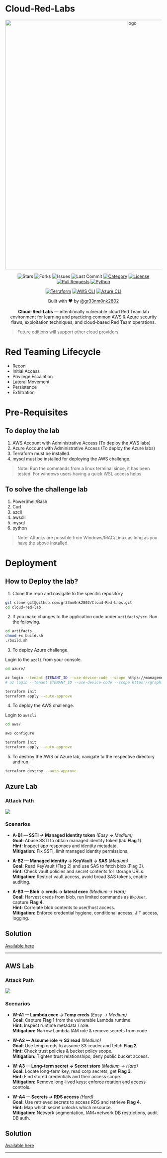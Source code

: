 # Cloud-Red-Labs
<p align="center">
  <img src="./artifacts/images/Logo.png" alt="logo" width="800" />
</p>

<p align="center">
  <img src="https://img.shields.io/github/stars/gr33nm0nk2802/Cloud-Red-Labs?style=flat" alt="Stars" />
  <img src="https://img.shields.io/github/forks/gr33nm0nk2802/Cloud-Red-Labs?style=flat" alt="Forks" />
  <img src="https://img.shields.io/github/issues/gr33nm0nk2802/Cloud-Red-Labs?style=flat" alt="Issues" />
  <img src="https://img.shields.io/github/last-commit/gr33nm0nk2802/Cloud-Red-Labs" alt="Last Commit" />
  <a href="https://github.com/gr33nm0nk2802/Cloud-Red-Labs"><img src="https://img.shields.io/badge/Category-Cloud%20Red%20Team-green.svg" alt="Category" /></a>
  <a href="https://github.com/gr33nm0nk2802/Cloud-Red-Labs/blob/main/LICENSE"><img src="https://img.shields.io/badge/License-MIT-blue.svg" alt="License" /></a>
  <a href="https://github.com/gr33nm0nk2802/Cloud-Red-Labs/pulls"><img src="https://img.shields.io/badge/PRs-welcome-success.svg" alt="Pull Requests" /></a>
  <a href="https://www.python.org/"><img src="https://img.shields.io/badge/Python-3.8%2B-green.svg" alt="Python" /></a>
</p>

<p align="center">
  <!-- Infra tooling badges -->
  <a href="https://www.terraform.io/"><img src="https://img.shields.io/badge/Terraform-0.13%2B-5f3c88?style=flat&logo=terraform&logoColor=white" alt="Terraform" /></a>
  <a href="https://docs.aws.amazon.com/cli/"><img src="https://img.shields.io/badge/AWS_CLI-2.x-232F3E?style=flat&logo=amazonaws&logoColor=white" alt="AWS CLI" /></a>
  <a href="https://learn.microsoft.com/cli/azure/"><img src="https://img.shields.io/badge/Azure_CLI-2.x-0078D4?style=flat&logo=microsoft-azure&logoColor=white" alt="Azure CLI" /></a>
</p>

<p align="center">
  Built with ❤️ by <a href="https://linkedin.com/in/gr33nm0nk2802" target="_blank" rel="noopener noreferrer">@gr33nm0nk2802</a><br><br>
  <strong>Cloud-Red-Labs</strong> — intentionally vulnerable cloud Red Team lab environment for learning and practicing common AWS &amp; Azure security flaws, exploitation techniques, and cloud-based Red Team operations. 
</p>

> Future editions will support other cloud providers.

# Red Teaming Lifecycle

- Recon                     
- Initial Access            
- Privilege Escalation      
- Lateral Movement          
- Persistence               
- Exfiltration              

# Pre-Requisites 

## To deploy the lab
1. AWS Account with Administrative Access (To deploy the AWS labs)
2. Azure Account with Administrative Access (To deploy the Azure labs)
3. Terraform must be installed.
4. mysql must be installed for deploying the AWS challenge.

> Note: Run the commands from a linux terminal since, it has been tested. For windows users having a quick WSL access helps.

## To solve the challenge lab
1. PowerShell/Bash
2. Curl
4. azcli
5. awscli
6. mysql
7. python

> Note: Attacks are possible from Windows/MAC/Linux as long as you have the above installed.

# Deployment

## How to Deploy the lab?

1. Clone the repo and navigate to the specific repository

```bash
git clone git@github.com:gr33nm0nk2802/Cloud-Red-Labs.git
cd cloud-red-lab
```

2. If you make changes to the application code under `artifacts/src`. Run the following.

```bash
cd artifacts
chmod +x build.sh
./build.sh
```

3. To deploy Azure challenge. 

Login to the `azcli` from your console.

```bash
cd azure/

az login --tenant $TENANT_ID --use-device-code --scope https://management.core.windows.net/.default
# az login --tenant $TENANT_ID --use-device-code --scope https://graph.microsoft.com/.default

terraform init
terraform apply --auto-approve
```

4. To deploy the AWS challenge.

Login to `awscli`

```bash
cd aws/

aws configure

terraform init
terraform apply --auto-approve
```

5. To destroy the AWS or Azure lab, navigate to the respective directory and run.

```bash
terraform destroy --auto-approve
```

## Azure Lab
### Attack Path
![](./artifacts/images/azure/Azure-Attack-Path.png)

### Scenarios

- **A-B1 — SSTI → Managed Identity token** *(Easy → Medium)*  
  **Goal:** Abuse SSTI to obtain managed identity token (lab **Flag 1**).  
  **Hint:** Inspect app responses and identity metadata.  
  **Mitigation:** Fix SSTI, limit managed identity permissions.

- **A-B2 — Managed identity → KeyVault → SAS** *(Medium)*  
  **Goal:** Read KeyVault (Flag 2) and use SAS to fetch blob (Flag 3).  
  **Hint:** Check vault policies and secret contents for storage URLs.  
  **Mitigation:** Restrict vault access, avoid broad SAS tokens, enable auditing.

- **A-B3 — Blob → creds → lateral exec** *(Medium → Hard)*  
  **Goal:** Harvest creds from blob, run limited commands as `BkpUser`, capture **Flag 4**.  
  **Hint:** Correlate blob contents to user/host access.  
  **Mitigation:** Enforce credential hygiene, conditional access, JIT access, logging.

## Solution 

[Available here](./azure/Solution.md)

---

## AWS Lab
### Attack Path
![](./artifacts/images/aws/AWS-Attack-Path.png)

### Scenarios

- **W-A1 — Lambda exec → Temp creds** *(Easy → Medium)*  
  **Goal:** Capture **Flag 1** from the vulnerable Lambda runtime.  
  **Hint:** Inspect runtime metadata / role.  
  **Mitigation:** Narrow Lambda IAM role & remove secrets from code.

- **W-A2 — Assume role → S3 read** *(Medium)*  
  **Goal:** Use temp creds to assume S3-reader and fetch **Flag 2**.  
  **Hint:** Check trust policies & bucket policy scope.  
  **Mitigation:** Tighten trust relationships; deny public bucket access.

- **W-A3 — Long-term secret → Secret store** *(Medium → Hard)*  
  **Goal:** Locate long-term key, read corp secrets, get **Flag 3**.  
  **Hint:** Find stored credentials and their access scope.  
  **Mitigation:** Remove long-lived keys; enforce rotation and access controls.

- **W-A4 — Secrets → RDS access** *(Hard)*  
  **Goal:** Use retrieved secrets to access RDS and retrieve **Flag 4**.  
  **Hint:** Map which secret unlocks which resource.  
  **Mitigation:** Network segmentation, IAM+network DB restrictions, audit DB auth.

## Solution 

[Available here](./aws/Solution.md)

---
